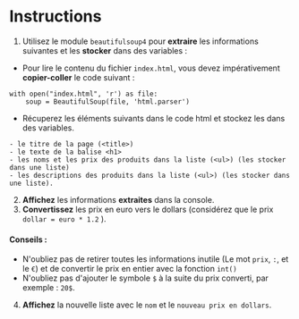 # Instructions  

  1. Utilisez le module `beautifulsoup4` pour **extraire** les informations suivantes et les **stocker** dans des variables :

* Pour lire le contenu du fichier `index.html`, vous devez impérativement **copier-coller** le code suivant :
    
```
with open("index.html", 'r') as file:
    soup = BeautifulSoup(file, 'html.parser')
```

* Récuperez les éléments suivants dans le code html et stockez les dans des variables.
```
- le titre de la page (<title>)
- le texte de la balise <h1>
- les noms et les prix des produits dans la liste (<ul>) (les stocker dans une liste)
- les descriptions des produits dans la liste (<ul>) (les stocker dans une liste).
```

2. **Affichez** les informations **extraites** dans la console.
3. **Convertissez** les prix en euro vers le dollars (considérez que le prix `dollar = euro * 1.2` ).

#### Conseils : 
* N'oubliez pas de retirer toutes les informations inutile (Le mot `prix`, `:`, et le `€`) et de convertir le prix en entier avec la fonction `int()`
* N'oubliez pas d'ajouter le symbole `$` à la suite du prix converti, par exemple : `20$`.

4. **Affichez** la nouvelle liste avec le `nom` et le `nouveau prix en dollars`.


